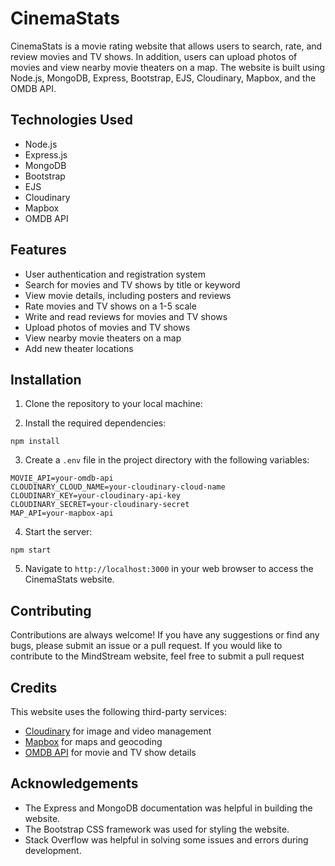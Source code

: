 # CinemaStats

CinemaStats is a movie rating website that allows users to search, rate, and review movies and TV shows. In addition, users can upload photos of movies and view nearby movie theaters on a map. The website is built using Node.js, MongoDB, Express, Bootstrap, EJS, Cloudinary, Mapbox, and the OMDB API.

## Technologies Used

- Node.js
- Express.js
- MongoDB
- Bootstrap
- EJS
- Cloudinary
- Mapbox
- OMDB API

## Features

- User authentication and registration system
- Search for movies and TV shows by title or keyword
- View movie details, including posters and reviews
- Rate movies and TV shows on a 1-5 scale
- Write and read reviews for movies and TV shows
- Upload photos of movies and TV shows
- View nearby movie theaters on a map
- Add new theater locations

## Installation

1. Clone the repository to your local machine:


2. Install the required dependencies:

```
npm install
```

3. Create a `.env` file in the project directory with the following variables:

```
MOVIE_API=your-omdb-api
CLOUDINARY_CLOUD_NAME=your-cloudinary-cloud-name
CLOUDINARY_KEY=your-cloudinary-api-key
CLOUDINARY_SECRET=your-cloudinary-secret
MAP_API=your-mapbox-api
```

4. Start the server:

```
npm start
```

5. Navigate to `http://localhost:3000` in your web browser to access the CinemaStats website.

## Contributing

Contributions are always welcome! If you have any suggestions or find any bugs, please submit an issue or a pull request. If you would like to contribute to the MindStream website, feel free to submit a pull request

## Credits

This website uses the following third-party services:

- [Cloudinary](https://cloudinary.com/) for image and video management
- [Mapbox](https://www.mapbox.com/) for maps and geocoding
- [OMDB API](http://www.omdbapi.com/) for movie and TV show details

## Acknowledgements

* The Express and MongoDB documentation was helpful in building the website.
* The Bootstrap CSS framework was used for styling the website.
* Stack Overflow was helpful in solving some issues and errors during development.